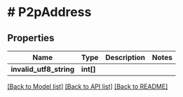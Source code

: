 # # P2pAddress

## Properties

Name | Type | Description | Notes
------------ | ------------- | ------------- | -------------
**invalid_utf8_string** | **int[]** |  |

[[Back to Model list]](../../README.md#models) [[Back to API list]](../../README.md#endpoints) [[Back to README]](../../README.md)
